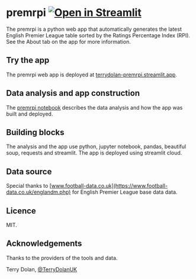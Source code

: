 # premrpi [![Open in Streamlit](https://static.streamlit.io/badges/streamlit_badge_black_white.svg)](https://share.streamlit.io/terrydolan/premrpi/premrpi_app.py)

The premrpi is a python web app that automatically generates the latest English Premier League table sorted by the 
Ratings Percentage Index (RPI). See the About tab on the app for more information.

## Try the app

The premrpi web app is deployed at [terrydolan-premrpi.streamlit.app](https://terrydolan-premrpi.streamlit.app/). 

## Data analysis and app construction

The [premrpi notebook](http://nbviewer.jupyter.org/github/terrydolan/premrpi/blob/master/premrpi.ipynb) describes 
the data analysis and how the app was built and deployed.

## Building blocks

The analysis and the app use python, jupyter notebook, pandas, beautiful soup, requests and streamlit. 
The app is deployed using streamlit cloud.

## Data source

Special thanks to [www.football-data.co.uk](https://www.football-data.co.uk/englandm.php) for English Premier League 
base data data.

## Licence

MIT. 

## Acknowledgements

Thanks to the providers of the tools and data.


Terry Dolan, [@TerryDolanUK](https://twitter.com/TerryDolanUK)
